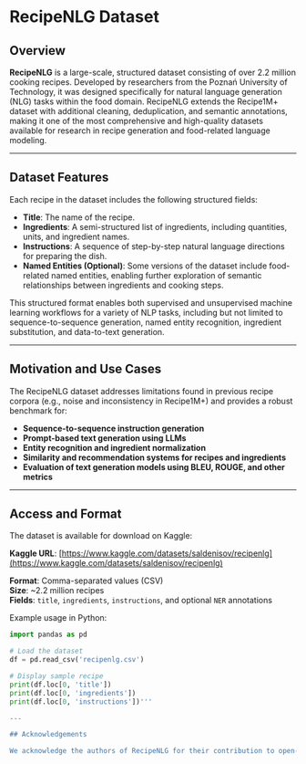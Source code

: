 # RecipeNLG Dataset

## Overview

**RecipeNLG** is a large-scale, structured dataset consisting of over 2.2 million cooking recipes. Developed by researchers from the Poznań University of Technology, it was designed specifically for natural language generation (NLG) tasks within the food domain. RecipeNLG extends the Recipe1M+ dataset with additional cleaning, deduplication, and semantic annotations, making it one of the most comprehensive and high-quality datasets available for research in recipe generation and food-related language modeling.

---

## Dataset Features

Each recipe in the dataset includes the following structured fields:

- **Title**: The name of the recipe.
- **Ingredients**: A semi-structured list of ingredients, including quantities, units, and ingredient names.
- **Instructions**: A sequence of step-by-step natural language directions for preparing the dish.
- **Named Entities (Optional)**: Some versions of the dataset include food-related named entities, enabling further exploration of semantic relationships between ingredients and cooking steps.

This structured format enables both supervised and unsupervised machine learning workflows for a variety of NLP tasks, including but not limited to sequence-to-sequence generation, named entity recognition, ingredient substitution, and data-to-text generation.

---

## Motivation and Use Cases

The RecipeNLG dataset addresses limitations found in previous recipe corpora (e.g., noise and inconsistency in Recipe1M+) and provides a robust benchmark for:

- **Sequence-to-sequence instruction generation**  
- **Prompt-based text generation using LLMs**  
- **Entity recognition and ingredient normalization**  
- **Similarity and recommendation systems for recipes and ingredients**  
- **Evaluation of text generation models using BLEU, ROUGE, and other metrics**

---

## Access and Format

The dataset is available for download on Kaggle:

**Kaggle URL**: [https://www.kaggle.com/datasets/saldenisov/recipenlg](https://www.kaggle.com/datasets/saldenisov/recipenlg)

**Format**: Comma-separated values (CSV)  
**Size**: ~2.2 million recipes  
**Fields**: `title`, `ingredients`, `instructions`, and optional `NER` annotations

Example usage in Python:

```python
import pandas as pd

# Load the dataset
df = pd.read_csv('recipenlg.csv')

# Display sample recipe
print(df.loc[0, 'title'])
print(df.loc[0, 'ingredients'])
print(df.loc[0, 'instructions'])'''

---

## Acknowledgements

We acknowledge the authors of RecipeNLG for their contribution to open-access research datasets and their commitment to advancing the field of data-to-text generation and natural language processing.
